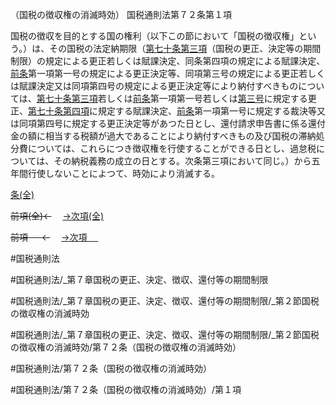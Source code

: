 （国税の徴収権の消滅時効）
国税通則法第７２条第１項

国税の徴収を目的とする国の権利（以下この節において「国税の徴収権」という。）は、その国税の法定納期限（[第七十条第三項](国税通則法＿＿＿＿＿第７０条第３項)（国税の更正、決定等の期間制限）の規定による更正若しくは賦課決定、同条第四項の規定による賦課決定、[前条](国税通則法＿＿＿＿＿第７１条第１項)第一項第一号の規定による更正決定等、同項第三号の規定による更正若しくは賦課決定又は同項第四号の規定による更正決定等により納付すべきものについては、[第七十条第三項](国税通則法＿＿＿＿＿第７０条第３項)若しくは[前条](国税通則法＿＿＿＿＿第７１条第１項)第一項第一号若しくは[第三号](国税通則法＿＿＿＿＿第７２条第１項第３号)に規定する更正、[第七十条第四項](国税通則法＿＿＿＿＿第７０条第４項)に規定する賦課決定、[前条](国税通則法＿＿＿＿＿第７１条第１項)第一項第一号に規定する裁決等又は同項第四号に規定する更正決定等があつた日とし、還付請求申告書に係る還付金の額に相当する税額が過大であることにより納付すべきもの及び国税の滞納処分費については、これらにつき徴収権を行使することができる日とし、過怠税については、その納税義務の成立の日とする。次条第三項において同じ。）から五年間行使しないことによつて、時効により消滅する。

[条(全)](国税通則法＿＿＿＿＿第７２条_.md)

~~前項(全)←~~　  [→次項(全)](国税通則法＿＿＿＿＿第７２条第２項_.md)

~~前項 　 ←~~　  [→次項 　 ](国税通則法＿＿＿＿＿第７２条第２項.md)



#国税通則法

#国税通則法/_第７章国税の更正、決定、徴収、還付等の期間制限

#国税通則法/_第７章国税の更正、決定、徴収、還付等の期間制限/_第２節国税の徴収権の消滅時効

#国税通則法/_第７章国税の更正、決定、徴収、還付等の期間制限/_第２節国税の徴収権の消滅時効/第７２条（国税の徴収権の消滅時効）

#国税通則法/第７２条（国税の徴収権の消滅時効）

#国税通則法/第７２条（国税の徴収権の消滅時効）/第１項

